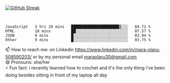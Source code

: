 

 <!--<img align="center" src="https://github-readme-stats.vercel.app/api?username=MaraxD&theme=github_dark&show_icons=true&count_private=true"/>-->
[![GitHub Streak](http://github-readme-streak-stats.herokuapp.com?user=MaraxD&theme=tokyonight_duo&align=center)](https://git.io/streak-stats)
 
 
 <br/>

<!--START_SECTION:waka-->

```text
JavaScript   3 hrs 28 mins   █████████████████████▒░░░   84.71 %
HTML         18 mins         ██░░░░░░░░░░░░░░░░░░░░░░░   07.57 %
JSON         9 mins          █░░░░░░░░░░░░░░░░░░░░░░░░   03.94 %
Other        9 mins          █░░░░░░░░░░░░░░░░░░░░░░░░   03.75 %
```

<!--END_SECTION:waka-->
<!--[![willianrod's wakatime stats](https://github-readme-stats.vercel.app/api/wakatime?username=MaraxD)](https://github.com/anuraghazra/github-readme-stats)-->

<!--🌱 I’m currently learning: C# and Java <br/>-->
📫 How to reach me: on Linkedin https://www.linkedin.com/in/mara-olaru-508590203/ or by my personal email maraolaru30@gmail.com <br/>
😄 Pronouns: she/her <br/>
⚡ Fun fact: i recently learned how to crochet and it's the only thing i've been doing besides sitting in front of my laptop all day <br/>
 

